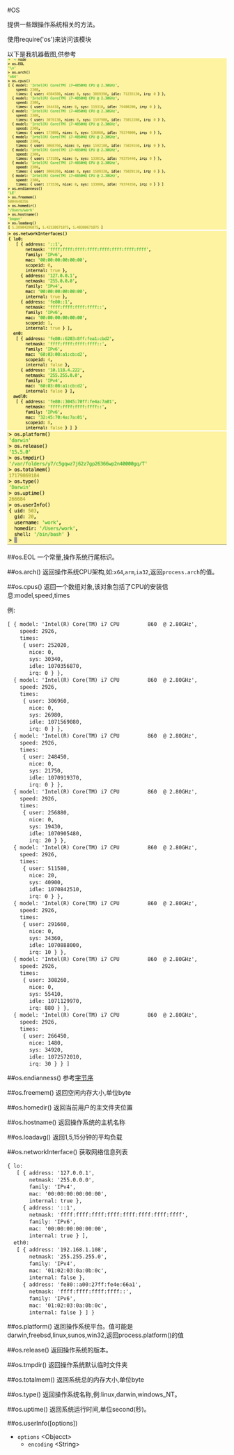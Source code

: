 #OS

提供一些跟操作系统相关的方法。

使用require('os')来访问该模块


以下是我机器截图,供参考
![](../images/os_1.png)
![](../images/os_2.png)
![](../images/os_3.png)


##os.EOL
一个常量,操作系统行尾标识。

##os.arch()
返回操作系统CPU架构,如:`x64`,`arm`,`ia32`,返回`process.arch`的值。

##os.cpus()
返回一个数组对象,该对象包括了CPU的安装信息:model,speed,times

例:
```
[ { model: 'Intel(R) Core(TM) i7 CPU         860  @ 2.80GHz',
    speed: 2926,
    times:
     { user: 252020,
       nice: 0,
       sys: 30340,
       idle: 1070356870,
       irq: 0 } },
  { model: 'Intel(R) Core(TM) i7 CPU         860  @ 2.80GHz',
    speed: 2926,
    times:
     { user: 306960,
       nice: 0,
       sys: 26980,
       idle: 1071569080,
       irq: 0 } },
  { model: 'Intel(R) Core(TM) i7 CPU         860  @ 2.80GHz',
    speed: 2926,
    times:
     { user: 248450,
       nice: 0,
       sys: 21750,
       idle: 1070919370,
       irq: 0 } },
  { model: 'Intel(R) Core(TM) i7 CPU         860  @ 2.80GHz',
    speed: 2926,
    times:
     { user: 256880,
       nice: 0,
       sys: 19430,
       idle: 1070905480,
       irq: 20 } },
  { model: 'Intel(R) Core(TM) i7 CPU         860  @ 2.80GHz',
    speed: 2926,
    times:
     { user: 511580,
       nice: 20,
       sys: 40900,
       idle: 1070842510,
       irq: 0 } },
  { model: 'Intel(R) Core(TM) i7 CPU         860  @ 2.80GHz',
    speed: 2926,
    times:
     { user: 291660,
       nice: 0,
       sys: 34360,
       idle: 1070888000,
       irq: 10 } },
  { model: 'Intel(R) Core(TM) i7 CPU         860  @ 2.80GHz',
    speed: 2926,
    times:
     { user: 308260,
       nice: 0,
       sys: 55410,
       idle: 1071129970,
       irq: 880 } },
  { model: 'Intel(R) Core(TM) i7 CPU         860  @ 2.80GHz',
    speed: 2926,
    times:
     { user: 266450,
       nice: 1480,
       sys: 34920,
       idle: 1072572010,
       irq: 30 } } ]

```
##os.endianness()
参考[字节序](http://es6.ruanyifeng.com/#docs/arraybuffer#字节序)

##os.freemem()
返回空闲内存大小,单位byte

##os.homedir()
返回当前用户的主文件夹位置

##os.hostname()
返回操作系统的主机名称

##os.loadavg()
返回1,5,15分钟的平均负载

##os.networkInterface()
获取网络信息列表

```
{ lo:
   [ { address: '127.0.0.1',
       netmask: '255.0.0.0',
       family: 'IPv4',
       mac: '00:00:00:00:00:00',
       internal: true },
     { address: '::1',
       netmask: 'ffff:ffff:ffff:ffff:ffff:ffff:ffff:ffff',
       family: 'IPv6',
       mac: '00:00:00:00:00:00',
       internal: true } ],
  eth0:
   [ { address: '192.168.1.108',
       netmask: '255.255.255.0',
       family: 'IPv4',
       mac: '01:02:03:0a:0b:0c',
       internal: false },
     { address: 'fe80::a00:27ff:fe4e:66a1',
       netmask: 'ffff:ffff:ffff:ffff::',
       family: 'IPv6',
       mac: '01:02:03:0a:0b:0c',
       internal: false } ] }

```
##os.platform()
返回操作系统平台。值可能是darwin,freebsd,linux,sunos,win32,返回process.platform()的值

##os.release()
返回操作系统的版本。

##os.tmpdir()
返回操作系统默认临时文件夹

##os.totalmem()
返回系统总的内存大小,单位byte


##os.type()
返回操作系统名称,例:linux,darwin,windows_NT。

##os.uptime()
返回系统运行时间,单位second(秒)。

##os.userInfo(\[options])
- `options` \<Objecct>
    - `encoding` \<String>





